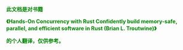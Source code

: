 <b style="color:green;"> 此文档是对书籍

《Hands-On Concurrency with Rust Confidently build memory-safe, parallel, and efficient software in Rust (Brian L. Troutwine)》

的个人翻译，仅供参考。 </b>
